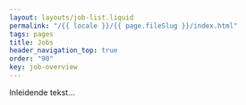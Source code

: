 ```yaml
---
layout: layouts/job-list.liquid
permalink: "/{{ locale }}/{{ page.fileSlug }}/index.html"
tags: pages
title: Jobs
header_navigation_top: true
order: "90"
key: job-overview
---
```


Inleidende tekst...
